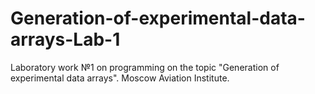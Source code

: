 # Generation-of-experimental-data-arrays-Lab-1
Laboratory work №1 on programming on the topic "Generation of experimental data arrays". Moscow Aviation Institute.
